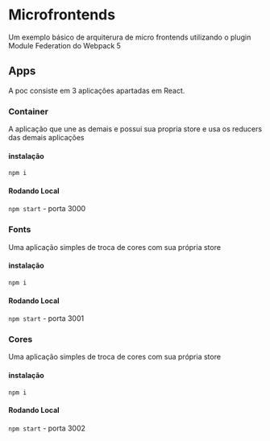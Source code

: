 # Microfrontends
Um exemplo básico de arquiterura de micro frontends utilizando o plugin Module Federation do Webpack 5

## Apps
A poc consiste em 3 aplicações apartadas em React.

### Container 
A aplicação que une as demais e possui sua propria store e usa os reducers das demais aplicações
#### instalação
`npm i `
#### Rodando Local
`npm start` - porta 3000

### Fonts
Uma aplicação simples de troca de cores com sua própria store

#### instalação
`npm i `
#### Rodando Local
`npm start` - porta 3001

### Cores
Uma aplicação simples de troca de cores com sua própria store
#### instalação
`npm i `
#### Rodando Local
`npm start` - porta 3002

